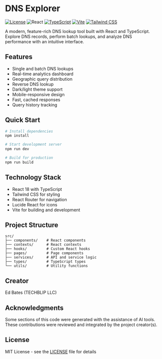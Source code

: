 # DNS Explorer

[![License](https://img.shields.io/badge/license-MIT-green)](https://file+.vscode-resource.vscode-cdn.net/home/ed/Desktop/2024-Projects/BOLT-PROJECTS/dns-explorer/LICENSE)  ![React](https://img.shields.io/badge/react-18.3.1-61DAFB?logo=react)  [![TypeScript](https://img.shields.io/badge/typescript-5.5.3-3178C6?logo=typescript)](https://www.typescriptlang.org/)  [![Vite](https://img.shields.io/badge/vite-5.4.2-646CFF?logo=vite)](https://vitejs.dev/)  [![Tailwind CSS](https://img.shields.io/badge/tailwindcss-3.4.1-38B2AC?logo=tailwind-css)](https://tailwindcss.com/)

A modern, feature-rich DNS lookup tool built with React and TypeScript.  Explore DNS records, perform batch lookups, and analyze DNS performance with an intuitive interface.

## Features

- Single and batch DNS lookups
- Real-time analytics dashboard
- Geographic query distribution
- Reverse DNS lookup
- Dark/light theme support
- Mobile-responsive design
- Fast, cached responses
- Query history tracking

## Quick Start

```bash
# Install dependencies
npm install

# Start development server
npm run dev

# Build for production
npm run build
```

## Technology Stack

- React 18 with TypeScript
- Tailwind CSS for styling
- React Router for navigation
- Lucide React for icons
- Vite for building and development

## Project Structure

```
src/
├── components/    # React components
├── contexts/      # React contexts
├── hooks/         # Custom React hooks
├── pages/         # Page components
├── services/      # API and service logic
├── types/         # TypeScript types
└── utils/         # Utility functions
```

## Creator

Ed Bates (TECHBLIP LLC)

## Acknowledgments

Some sections of this code were generated with the assistance of AI tools.  These contributions were reviewed and integrated by the project creator(s).

## License

MIT License - see the [LICENSE](LICENSE) file for details
